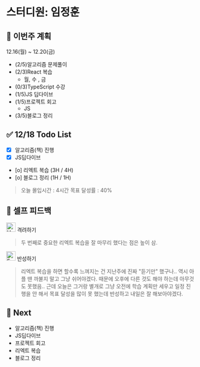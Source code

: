# 스터디원: 임정훈

## 🚀 이번주 계획

12.16(월) ~ 12.20(금)

- (2/5)알고리즘 문제풀이
- (2/3)React 복습
  - 월, 수 , 금
- (0/3)TypeScript 수강
- (1/5)JS 딥다이브
- (1/5)프로젝트 회고
  - JS
- (3/5)블로그 정리

## ✅ 12/18 Todo List

- [x] 알고리즘(책) 진행
- [x] JS딥다이브
- [o] 리엑트 복습 (3H / 4H)
- [o] 블로그 정리 (1H / 1H)

> 오늘 몰입시간 : 4시간
> 목표 달성률 : 40%

## 🎉 셀프 피드백

<img src="https://raw.githubusercontent.com/Tarikul-Islam-Anik/Animated-Fluent-Emojis/master/Emojis/Smilies/Hugging%20Face.png" alt="Hugging Face" width="25" height="25"> 격려하기</img>

> 두 번째로 중요한 리엑트 복습을 잘 마무리 했다는 점은 높이 삼.

<img src="https://raw.githubusercontent.com/Tarikul-Islam-Anik/Animated-Fluent-Emojis/master/Emojis/Smilies/Face%20with%20Monocle.png" alt="Face with Monocle" width="25" height="25"> 반성하기</img>

> 리엑트 복습을 하면 할수록 느껴지는 건 지난주에 진짜 "듣기만" 했구나.. 역시 아플 땐 까불지 말고 그냥 쉬어야겠다. 때문에 오후에 다른 것도 해야 하는데 아무것도 못했음.. 근데 오늘은 그거랑 별개로 그냥 오전에 학습 계획만 세우고 일정 진행을 안 해서 목표 달성을 많이 못 했는데 반성하고 내일은 잘 해보아야겠다.

## 🌱 Next

- 알고리즘(책) 진행
- JS딥다이브
- 프로젝트 회고
- 리엑트 복습
- 블로그 정리
